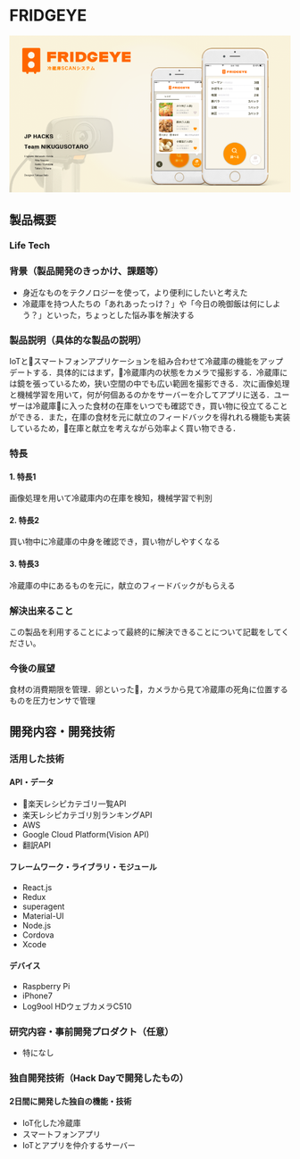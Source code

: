 # FRIDGEYE

[![Product Name](Image.png)](https://www.youtube.com/watch?v=G5rULR53uMk)

## 製品概要
### Life Tech

### 背景（製品開発のきっかけ、課題等）
- 身近なものをテクノロジーを使って，より便利にしたいと考えた
- 冷蔵庫を持つ人たちの「あれあったっけ？」や「今日の晩御飯は何にしよう？」といった，ちょっとした悩み事を解決する

### 製品説明（具体的な製品の説明）
IoTとスマートフォンアプリケーションを組み合わせて冷蔵庫の機能をアップデートする．具体的にはまず，冷蔵庫内の状態をカメラで撮影する．冷蔵庫には鏡を張っているため，狭い空間の中でも広い範囲を撮影できる．次に画像処理と機械学習を用いて，何が何個あるのかをサーバーを介してアプリに送る．ユーザーは冷蔵庫に入った食材の在庫をいつでも確認でき，買い物に役立てることができる．また，在庫の食材を元に献立のフィードバックを得れれる機能も実装しているため，在庫と献立を考えながら効率よく買い物できる．

### 特長

#### 1. 特長1
画像処理を用いて冷蔵庫内の在庫を検知，機械学習で判別
#### 2. 特長2
買い物中に冷蔵庫の中身を確認でき，買い物がしやすくなる
#### 3. 特長3
冷蔵庫の中にあるものを元に，献立のフィードバックがもらえる

### 解決出来ること
この製品を利用することによって最終的に解決できることについて記載をしてください。

### 今後の展望
食材の消費期限を管理．卵といった，カメラから見て冷蔵庫の死角に位置するものを圧力センサで管理


## 開発内容・開発技術
### 活用した技術
#### API・データ
* 楽天レシピカテゴリ一覧API
* 楽天レシピカテゴリ別ランキングAPI
* AWS
* Google Cloud Platform(Vision API)
* 翻訳API

#### フレームワーク・ライブラリ・モジュール
* React.js
* Redux
* superagent
* Material-UI
* Node.js
* Cordova
* Xcode

#### デバイス
* Raspberry Pi
* iPhone7
* Log9ool HDウェブカメラC510 

### 研究内容・事前開発プロダクト（任意）
* 特になし


### 独自開発技術（Hack Dayで開発したもの）
#### 2日間に開発した独自の機能・技術
* IoT化した冷蔵庫
* スマートフォンアプリ
* IoTとアプリを仲介するサーバー